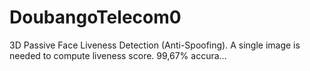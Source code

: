 # DoubangoTelecom0
3D Passive Face Liveness Detection (Anti-Spoofing). A single image is needed to compute liveness score. 99,67% accura…
